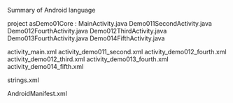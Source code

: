 Summary of Android language

project asDemo01Core :
MainActivity.java
Demo011SecondActivity.java
Demo012FourthActivity.java
Demo012ThirdActivity.java
Demo013FourthActivity.java
Demo014FifthActivity.java

activity_main.xml
activity_demo011_second.xml
activity_demo012_fourth.xml
activity_demo012_third.xml
activity_demo013_fourth.xml
activity_demo014_fifth.xml

strings.xml

AndroidManifest.xml
